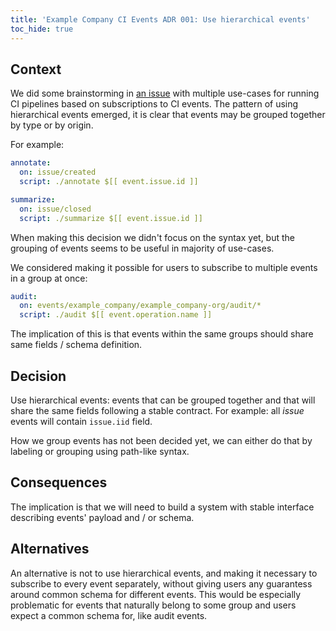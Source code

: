 ```yaml
---
title: 'Example Company CI Events ADR 001: Use hierarchical events'
toc_hide: true
---
```


## Context

We did some brainstorming in [an issue](https://example_company.com/example_company-org/example_company/-/issues/424865)
with multiple use-cases for running CI pipelines based on subscriptions to CI
events. The pattern of using hierarchical events emerged, it is clear that
events may be grouped together by type or by origin.

For example:

```yaml
annotate:
  on: issue/created
  script: ./annotate $[[ event.issue.id ]]

summarize:
  on: issue/closed
  script: ./summarize $[[ event.issue.id ]]
```

When making this decision we didn't focus on the syntax yet, but the grouping
of events seems to be useful in majority of use-cases.

We considered making it possible for users to subscribe to multiple events in a
group at once:

```yaml
audit:
  on: events/example_company/example_company-org/audit/*
  script: ./audit $[[ event.operation.name ]]
```

The implication of this is that events within the same groups should share same
fields / schema definition.

## Decision

Use hierarchical events: events that can be grouped together and that will
share the same fields following a stable contract. For example: all _issue_
events will contain `issue.iid` field.

How we group events has not been decided yet, we can either do that by
labeling or grouping using path-like syntax.

## Consequences

The implication is that we will need to build a system with stable interface
describing events' payload and / or schema.

## Alternatives

An alternative is not to use hierarchical events, and making it necessary to
subscribe to every event separately, without giving users any guarantess around
common schema for different events. This would be especially problematic for
events that naturally belong to some group and users expect a common schema
for, like audit events.
